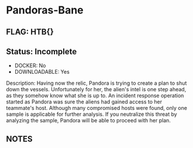 # Pandoras-Bane

## FLAG: HTB{}

## Status: Incomplete

+ DOCKER: No
+ DOWNLOADABLE: Yes

Description: Having now the relic, Pandora is trying to create a plan to shut down the vessels. Unfortunately for her, the alien's intel is one step ahead, as they somehow know what she is up to. An incident response operation started as Pandora was sure the aliens had gained access to her teammate's host. Although many compromised hosts were found, only one sample is applicable for further analysis. If you neutralize this threat by analyzing the sample, Pandora will be able to proceed with her plan.

## NOTES
